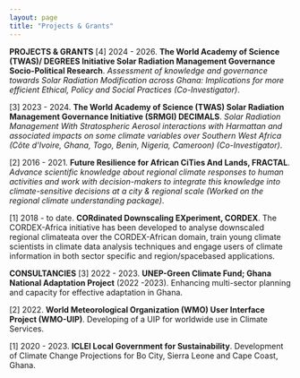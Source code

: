 ```yaml
---
layout: page
title: "Projects & Grants"
---
```



**PROJECTS & GRANTS**
[4] 2024 - 2026. **The World Academy of Science (TWAS)/ DEGREES Initiative Solar Radiation Management Governance Socio-Political Research**. *Assessment of knowledge and governance towards Solar Radiation Modification across Ghana: Implications for more efficient Ethical, Policy and Social Practices (Co-Investigator)*.

[3] 2023 - 2024. **The World Academy of Science (TWAS) Solar Radiation Management Governance Initiative (SRMGI) DECIMALS**. *Solar Radiation Management With Stratospheric Aerosol interactions with Harmattan and associated impacts on some climate variables over Southern West Africa (Côte d'Ivoire, Ghana, Togo, Benin, Nigeria, Cameroon) (Co-Investigator)*.

[2] 2016 - 2021. **Future Resilience for African CiTies And Lands, FRACTAL**. *Advance scientific knowledge about regional climate responses to human activities and work with decision-makers to integrate this knowledge into climate-sensitive decisions at a city & regional scale (Worked on the regional climate understanding package)*.

[1] 2018 - to date. **CORdinated Downscaling EXperiment, CORDEX**. The CORDEX-Africa initiative has been developed to analyse downscaled regional climateata over the CORDEX-African domain, train young climate scientists in climate data analysis techniques and engage users of climate information in both sector specific and region/spacebased applications.

**CONSULTANCIES**
[3] 2022 - 2023. **UNEP-Green Climate Fund; Ghana National Adaptation Project** (2022 -2023). Enhancing multi-sector planning and capacity for effective adaptation in Ghana.

[2] 2022. **World Meteorological Organization (WMO) User Interface Project (WMO-UIP)**. Developing of a UIP for worldwide use in Climate Services.

[1] 2020 - 2023. **ICLEI Local Government for Sustainability**. Development of Climate Change Projections for Bo City, Sierra Leone and Cape Coast, Ghana.